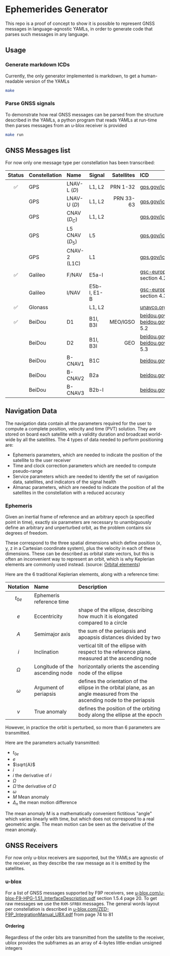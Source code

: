 # Ephemerides Generator

This repo is a proof of concept to show it is possible to represent GNSS messages in language-agnostic YAMLs, in order to generate code that parses such messages in any language.

## Usage

### Generate markdown ICDs

Currently, the only generator implemented is markdown, to get a human-readable version of the YAMLs
```bash
make
```

### Parse GNSS signals

To demonstrate how real GNSS messages can be parsed from the structure described in the YAMLs, a python program that reads YAMLs at run-time then parses messages from an u-blox receiver is provided
```bash
make run
```

## GNSS Messages list

For now only one message type per constellation has been transcribed:

| Status | Constellation | Name | Signal | Satellites | ICD |
|:------:|:--------------|:-----|:-------|-----------:|:----|
| ✅ | GPS | LNAV-L ($D$) | L1, L2 | PRN 1-32 | [gps.gov/icwg/IS-GPS-200N.pdf](https://www.gps.gov/technical/icwg/IS-GPS-200N.pdf) Appendix II
| | GPS | LNAV-U ($D$) | L1, L2 | PRN 33-63 | [gps.gov/icwg/IS-GPS-200N.pdf](https://www.gps.gov/technical/icwg/IS-GPS-200N.pdf) Appendix IV
| | GPS | CNAV ($D_C$) | L1, L2 | | [gps.gov/icwg/IS-GPS-200N.pdf](https://www.gps.gov/technical/icwg/IS-GPS-200N.pdf) Appendix III
| | GPS | L5 CNAV ($D_5$) | L5 | | [gps.gov/icwg/IS-GPS-705J.pdf](https://www.gps.gov/technical/icwg/IS-GPS-705J.pdf)
| | GPS | CNAV-2 (L1C) | L1 | | [gps.gov/icwg/IS-GPS-800J.pdf](https://www.gps.gov/technical/icwg/IS-GPS-800J.pdf)
| ✅ | Galileo | F/NAV | E5a-I | | [gsc-europa.eu/Galileo_OS_SIS_ICD_v2.1.pdf](https://www.gsc-europa.eu/sites/default/files/sites/all/files/Galileo_OS_SIS_ICD_v2.1.pdf) section 4.2
| | Galileo | I/NAV | E5b-I, E1-B | | [gsc-europa.eu/Galileo_OS_SIS_ICD_v2.1.pdf](https://www.gsc-europa.eu/sites/default/files/sites/all/files/Galileo_OS_SIS_ICD_v2.1.pdf) section 4.3
| ✅ | Glonass | | L1, L2 | | [unavco.org/ICD_GLONASS_5.0_en.pdf](https://www.unavco.org/help/glossary/docs/ICD_GLONASS_5.0_(2002)_en.pdf)
| ✅ | BeiDou | D1 | B1I, B3I | MEO/IGSO | [beidou.gov.cn/ICD/OpenServiceSignalB1I.pdf](http://en.beidou.gov.cn/SYSTEMS/ICD/201902/P020190227702348791891.pdf) [beidou.gov.cn/ICD/OpenServiceSignalB3I.pdf](http://en.beidou.gov.cn/SYSTEMS/ICD/201806/P020180608516798097666.pdf) 5.2
| | BeiDou | D2 | B1I, B3I | GEO | [beidou.gov.cn/ICD/OpenServiceSignalB1I.pdf](http://en.beidou.gov.cn/SYSTEMS/ICD/201902/P020190227702348791891.pdf) [beidou.gov.cn/ICD/OpenServiceSignalB3I.pdf](http://en.beidou.gov.cn/SYSTEMS/ICD/201806/P020180608516798097666.pdf) 5.3
| | BeiDou | B-CNAV1 | B1C | | [beidou.gov.cn/ICD/OpenServiceSignalB1C.pdf](http://en.beidou.gov.cn/SYSTEMS/ICD/201806/P020180608519640359959.pdf)
| | BeiDou | B-CNAV2 | B2a | | [beidou.gov.cn/ICD/OpenServiceSignalB2a.pdf](http://en.beidou.gov.cn/SYSTEMS/ICD/201806/P020180608518432765621.pdf)
| | BeiDou | B-CNAV3 | B2b-I | | [beidou.gov.cn/ICD/OpenServiceSignalB2b.pdf](http://en.beidou.gov.cn/SYSTEMS/ICD/202008/P020231201537880833625.pdf)

## Navigation Data

The navigation data contain all the parameters required for the user to compute a complete position, velocity and time (PVT) solution.
They are stored on board each satellite with a validity duration and broadcast world-wide by all the satellites.
The 4 types of data needed to perform positioning are:
 - Ephemeris parameters, which are needed to indicate the position of the satellite to the user receiver
 - Time and clock correction parameters which are needed to compute pseudo-range
 - Service parameters which are needed to identify the set of navigation data, satellites, and indicators of the signal health
 - Almanac parameters, which are needed to indicate the position of all the satellites in the constellation with a reduced accuracy

### Ephemeris

Given an inertial frame of reference and an arbitrary epoch (a specified point in time),
exactly six parameters are necessary to unambiguously define an arbitrary and unperturbed orbit,
as the problem contains six degrees of freedom.

These correspond to the three spatial dimensions which define position
(x, y, z in a Cartesian coordinate system),
plus the velocity in each of these dimensions.
These can be described as orbital state vectors,
but this is often an inconvenient way to represent an orbit,
which is why Keplerian elements are commonly used instead.
(source: [Orbital elements](https://en.wikipedia.org/wiki/Orbital_elements))

Here are the 6 traditional Keplerian elements, along with a reference time:

| Notation | Name | Description |
|:--------:|:-----|:------------|
| $t_{0e}$ | Ephemeris reference time | |
| $e$ | Eccentricity | shape of the ellipse, describing how much it is elongated compared to a circle |
| $A$ | Semimajor axis | the sum of the periapsis and apoapsis distances divided by two |
| $i$ | Inclination | vertical tilt of the ellipse with respect to the reference plane, measured at the ascending node |
| $\Omega$ | Longitude of the ascending node | horizontally orients the ascending node of the ellipse |
| $\omega$ | Argument of periapsis | defines the orientation of the ellipse in the orbital plane, as an angle measured from the ascending node to the periapsis |
| $v$ | True anomaly | defines the position of the orbiting body along the ellipse at the epoch |

However, in practice the orbit is perturbed, so more than 6 parameters are transmitted.

Here are the parameters actually transmitted:
- $t_{0e}$
- $e$
- $\sqrt{A}$
- $i$
- $\dot{i}$ the derivative of $i$
- $\Omega$
- $\dot{\Omega}$ the derivative of $\Omega$
- $\omega$
- $M$ Mean anomaly
- $\Delta_n$ the mean motion difference

The mean anomaly M is a mathematically convenient fictitious "angle" which varies linearly with time, but which does not correspond to a real geometric angle.
The mean motion can be seen as the derivative of the mean anomaly.

## GNSS Receivers

For now only u-blox receivers are supported, but the YAMLs are agnostic of the receiver, as they describe the raw message as it is emitted by the satellites.

### u-blox

For a list of GNSS messages supported by F9P receivers, see [u-blox.com/u-blox-F9-HPG-1.51_InterfaceDescription.pdf](https://content.u-blox.com/sites/default/files/documents/u-blox-F9-HPG-1.51_InterfaceDescription_UBXDOC-963802114-13124.pdf) section 1.5.4 page 20. To get raw messages we use the `RXM-SFRBX` messages. The general words layout per constellation is described in [u-blox.com/ZED-F9P_IntegrationManual_UBX.pdf](https://content.u-blox.com/sites/default/files/ZED-F9P_IntegrationManual_UBX-18010802.pdf) from page 74 to 81

#### Ordering

Regardless of the order bits are transmitted from the satellite to the receiver, ublox provides the subframes as an array of 4-bytes little-endian unsigned integers
